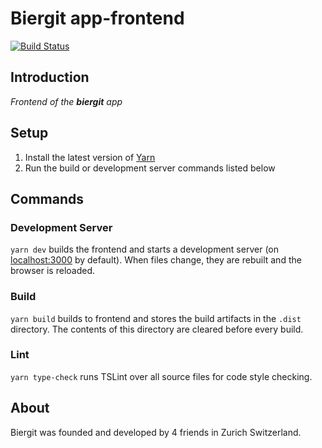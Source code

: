 # Biergit app-frontend

[![Build Status](https://dev.azure.com/lucahost/biergit-frontend/_apis/build/status/biergit-ch.biergit-frontend?branchName=master)](https://dev.azure.com/lucahost/biergit-frontend/_build/latest?definitionId=3&branchName=master)

## Introduction

*Frontend of the **biergit** app*

## Setup

1. Install the latest version of [Yarn]
2. Run the build or development server commands listed below

[yarn]: https://yarnpkg.com

## Commands

### Development Server

`yarn dev` builds the frontend and starts a development server (on [localhost:3000](http://localhost:3000/) by default).
When files change, they are rebuilt and the browser is reloaded.

### Build

`yarn build` builds to frontend and stores the build artifacts in the `.dist` directory. The contents of this directory are cleared before every build. 

### Lint

`yarn type-check` runs TSLint over all source files for code style checking.

## About

Biergit was founded and developed by 4 friends in Zurich Switzerland.
